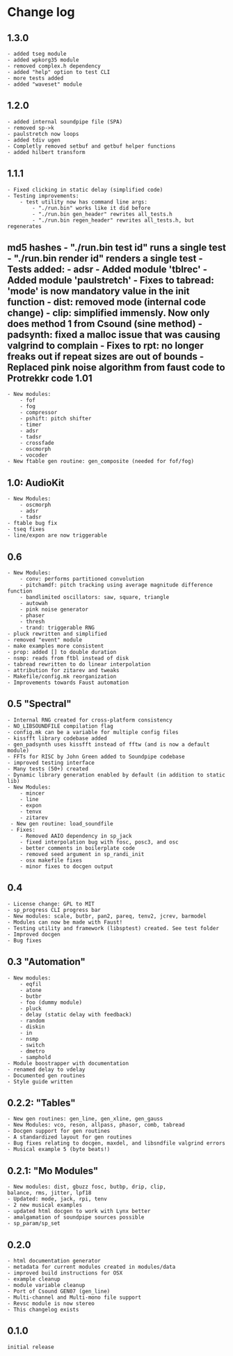 # Change log

1.3.0
-----
    - added tseg module
    - added wpkorg35 module
    - removed complex.h dependency
    - added "help" option to test CLI
    - more tests added
    - added "waveset" module

1.2.0
-----
    - added internal soundpipe file (SPA)
    - removed sp->k
    - paulstretch now loops
    - added tdiv ugen
    - Completly removed setbuf and getbuf helper functions
    - added hilbert transform

1.1.1
-----
    - Fixed clicking in static delay (simplified code)
    - Testing improvements:
        - test utility now has command line args:
            - "./run.bin" works like it did before
            - "./run.bin gen_header" rewrites all_tests.h 
            - "./run.bin regen_header" rewrites all_tests.h, but regenerates 
md5 hashes
            - "./run.bin test id" runs a single test
            - "./run.bin render id" renders a single test
    - Tests added:
        - adsr
    - Added module 'tblrec' 
    - Added module 'paulstretch'
    - Fixes to tabread: 'mode' is now mandatory value in the init function
    - dist: removed mode (internal code change)
    - clip: simplified immensly. Now only does method 1 from Csound (sine method)
    - padsynth: fixed a malloc issue that was causing valgrind to complain
    - Fixes to rpt: no longer freaks out if repeat sizes are out of bounds
    - Replaced pink noise algorithm from faust code to Protrekkr code
1.01 
----
    - New modules:
        - fof 
        - fog
        - compressor
        - pshift: pitch shifter
        - timer
        - adsr
        - tadsr
        - crossfade
        - oscmorph
        - vocoder
    - New ftable gen routine: gen_composite (needed for fof/fog)

1.0: AudioKit
-------------
    - New Modules:
        - oscmorph
        - adsr
        - tadsr
    - ftable bug fix
    - tseq fixes
    - line/expon are now triggerable

0.6 
--------------
    - New Modules:
        - conv: performs partitioned convolution
        - pitchamdf: pitch tracking using average magnitude difference function
        - bandlimited oscillators: saw, square, triangle
        - autowah
        - pink noise generator
        - phaser
        - thresh
        - trand: triggerable RNG
    - pluck rewritten and simplified
    - removed "event" module
    - make examples more consistent
    - prop: added [] to double duration
    - nsmp: reads from ftbl instead of disk
    - tabread rewritten to do linear interpolation
    - attribution for zitarev and tweaks
    - Makefile/config.mk reorganization
    - Improvements towards Faust automation

0.5 "Spectral"
--------------
    - Internal RNG created for cross-platform consistency
    - NO_LIBSOUNDFILE compilation flag
    - config.mk can be a variable for multiple config files
    - kissfft library codebase added
    - gen_padsynth uses kissfft instead of fftw (and is now a default module)
    - FFTs for RISC by John Green added to Soundpipe codebase
    - improved testing interface 
    - Many tests (50+) created
    - Dynamic library generation enabled by default (in addition to static lib)
    - New Modules:
        - mincer
        - line
        - expon
        - tenvx 
        - zitarev
     - New gen routine: load_soundfile
     - Fixes:
        - Removed AAIO dependency in sp_jack
        - fixed interpolation bug with fosc, posc3, and osc
        - better comments in boilerplate code
        - removed seed argument in sp_randi_init
        - osx makefile fixes
        - minor fixes to docgen output

0.4 
---
    - License change: GPL to MIT
    - sp_progress CLI progress bar
    - New modules: scale, butbr, pan2, pareq, tenv2, jcrev, barmodel
    - Modules can now be made with Faust!
    - Testing utility and framework (libsptest) created. See test folder
    - Improved docgen
    - Bug fixes

0.3 "Automation"
----------------
    - New modules:
        - eqfil
        - atone
        - butbr
        - foo (dummy module)
        - pluck
        - delay (static delay with feedback)
        - random
        - diskin
        - in
        - nsmp
        - switch
        - dmetro
        - samphold
    - Module boostrapper with documentation
    - renamed delay to vdelay
    - Documented gen routines
    - Style guide written

0.2.2: "Tables"
---------------
    - New gen routines: gen_line, gen_xline, gen_gauss
    - New Modules: vco, reson, allpass, phasor, comb, tabread
    - Docgen support for gen routines
    - A standardized layout for gen routines
    - Bug fixes relating to docgen, maxdel, and libsndfile valgrind errors
    - Musical example 5 (byte beats!)

0.2.1: "Mo Modules"
-------------------
    - New modules: dist, gbuzz fosc, butbp, drip, clip,
    balance, rms, jitter, lpf18
    - Updated: mode, jack, rpi, tenv
    - 2 new musical examples
    - updated html docgen to work with Lynx better
    - amalgamation of soundpipe sources possible
    - sp_param/sp_set
0.2.0
-----
    - html documentation generator
    - metadata for current modules created in modules/data 
    - improved build instructions for OSX
    - example cleanup
    - module variable cleanup
    - Port of Csound GEN07 (gen_line)
    - Multi-channel and Multi-mono file support
    - Revsc module is now stereo
    - This changelog exists

0.1.0
-----

    initial release

